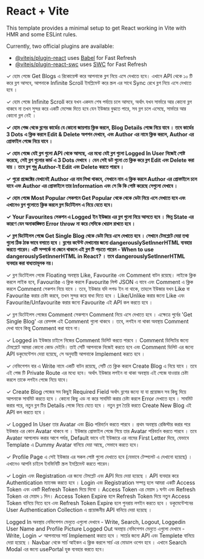 # React + Vite

This template provides a minimal setup to get React working in Vite with HMR and some ESLint rules.

Currently, two official plugins are available:

- [@vitejs/plugin-react](https://github.com/vitejs/vite-plugin-react/blob/main/packages/plugin-react/README.md) uses [Babel](https://babeljs.io/) for Fast Refresh
- [@vitejs/plugin-react-swc](https://github.com/vitejs/vite-plugin-react-swc) uses [SWC](https://swc.rs/) for Fast Refresh

✓ হোম পেজে Get Blogs এ রিকোয়েস্ট করে আপনাকে ব্লগ নিয়ে এসে দেখাতে হবে। এখানে API থেকে ১০ টি করে ব্লগ আসবে, আপনাকে Infinite Scroll ইমপ্লিমেন্ট করে স্ক্রল এর সাথে Sync রেখে ব্লগ নিয়ে এসে দেখাতে হবে ।

✓ হোম পেজে Infinite Scroll করে যখন একদম শেষ পর্যায়ে চলে আসবে, অর্থাৎ যখন সার্ভারে আর কোনো ব্লগ থাকবে না তখন সুন্দর করে একটি মেসেজ দিতে হবে যেন ইউজার বুঝতে পারে, সব ব্লগ চলে এসেছে, সার্ভারে আর কোনো ব্লগ নেই ।

**✓ হোম পেজ থেকে ব্লগের কার্ডের যে কোনো জায়গায় ক্লিক করলে, Blog Details পেজে নিয়ে যাবে । তবে কার্ডের 3 Dots এ ক্লিক করলে Edit & Delete অপশন দেখাবে, এবং Author এর নামে ক্লিক করলে, Author এর প্রোফাইল পেজে নিয়ে যাবে ।**

**✓ হোম পেজে যেই ব্লগ গুলো API থেকে আসছে, এর মধ্যে যেই ব্লগ গুলো Logged In User নিজেই পোষ্ট করেছে, সেই ব্লগ গুলোর কার্ড এ 3 Dots দেখাবে । যেন সেই ডট গুলো তে ক্লিক করে ব্লগ Edit এবং Delete করা যায় । তবে ব্লগ শুধু Author-ই Edit এবং Delete করতে পারবে ।**

**✓ পুরো প্রজেক্টের যেখানেই Author এর নাম লিখা থাকবে, সেখানে নাম এ ক্লিক করলে Author এর প্রোফাইলে চলে যাবে এবং Author এর প্রোফাইলে তার Information এবং সে কি কি পোষ্ট করেছে সেগুলো দেখাবে ।**

**✓ হোম পেজে Most Popular সেকশনে Get Popular থেকে থেকে ডেটা নিয়ে এসে দেখাতে হবে এবং এখানেও ব্লগ গুলোতে ক্লিক করলে ব্লগ ডিটেইলস এ নিয়ে যেতে হবে।**

**✓ Your Favourites সেকশন এ Logged ইন ইউজার এর ব্লগ গুলো নিয়ে আসতে হবে । ভিন্ন State এর কারণে যেন অনাকাঙ্ক্ষিত Error throw না করে সেদিকে খেয়াল রাখতে হবে ।**

**✓ ব্লগ ডিটেইলস পেজে Get Single Blog থেকে ডেটা নিয়ে এসে দেখাতে হবে । সেখানে টেমপ্লেটে দেয়া তথ্য গুলো ঠিক ঠাক ভাবে বসাতে হবে । ব্লগের কন্টেন্ট দেখানোর জন্যে dangerouslySetInnerHTML ব্যবহার করতে পারেন। এটি সম্পর্কে না জেনে থাকলে এই ব্লগ টি পড়তে পারেন - When to use dangerouslySetInnerHTML in React? । তবে dangerouslySetInnerHTML ব্যবহার করা বাধ্যতামূলক নয়।**

✓ ব্লগ ডিটেইলস পেজে Floating অবস্থায় Like, Favourite এবং Comment বাটন রয়েছে। লাইকে ক্লিক করলে লাইক হবে, Favourite এ ক্লিক করলে Favourite লিস্ট JSON এ যাবে এবং Comment এ ক্লিক করলে Comment সেকশন নিয়ে যাবে । তবে, ইউজার যদি লগড ইন না থাকে, তাহলে ইউজার যখন Like বা Favourite করার চেষ্টা করবে, তখন সুন্দর করে বাধা দিতে হবে । Like/Unlike করার জন্যে Like এবং Favourite/Unfavourite করার জন্যে Favourite এই API কল করতে হবে ।

✓ ব্লগ ডিটেইলস পেজের Comment সেকশনে Comment নিয়ে এসে দেখাতে হবে । এক্ষেত্রে পুর্বের 'Get Single Blog' এর রেসপন্স এই Comment গুলো থাকবে । তবে, লগইন না থাকা অবস্থায় Comment দেখা যাবে কিন্তু Comment করা যাবে না।

✓ Logged in ইউজার চাইলে নিজের Comment ডিলিট করতে পারবে । Comment ডিলিটের জন্যে টেমপ্লেটে আমরা কোনো কোড দেইনি। তাই সেটি আপনাকে নিজেই করতে হবে এবং Comment ডিলিট এর জন্যে API ডকুমেন্টেশন দেয়া হয়েছে, সে অনুযায়ী আপনাকে Implement করতে হবে ।

✓ নেভিগেশন বার এ Write নামে একটি বাটন রয়েছে, সেটি তে ক্লিক করলে Create Blog এ নিয়ে যাবে । তবে এই পেজ টি Private Route এর মধ্যে হবে। অর্থাৎ ইউজার লগইন না থাকা অবস্থায় এই পেজে যাওয়ার চেষ্টা করলে তাকে লগইন পেজে নিয়ে যাবে।

✓ Create Blog পেজের সব কিছুই Required Field অর্থাৎ ব্লগের জন্যে যা যা প্রয়োজন সব কিছু দিয়ে আপনাকে সাবমিট করতে হবে । কোনো কিছু এড না করে সাবমিট করার চেষ্টা করলে Error দেখাতে হবে । সাবমিট করার পরে, নতুন ব্লগ টির Details পেজে নিয়ে যেতে হবে । নতুন ব্লগ তৈরি করতে Create New Blog এই API কল করতে হবে ।

✓ Logged In User তার Avatar এবং Bio পরিবর্তন করতে পারবে । প্রথম অবস্থায় রেজিস্টার করার পরে ইউজার এর কোন Avatar থাকবে না । ইউজার প্রোফাইল পেজে গিয়ে তার Avatar পরিবর্তন করতে পারবে । তবে Avater আপলোড করার আগে পর্যন্ত, Default ভাবে ওই ইউজারে এর নামের First Letter দিয়ে, যেভাবে Template এ Dummy Avatar বানিয়ে দেয়া আছে, সেভাবে করতে হবে।

✓ Profile Page এ সেই ইউজার এর সকল পোষ্ট গুলো দেখাতে হবে (যেভাবে টেম্পলেট এ দেখানো হয়েছে) । এখানেও আপনি চাইলে ইনফিনিটি স্ক্রল ইমপ্লিমেন্ট করতে পারেন।

✓ Login এবং Registration এর জন্যে টেমপ্লেট এবং API দিয়ে দেয়া হয়েছে । API ব্যবহার করে Authentication ম্যানেজ করতে হবে । Login এবং Registration সম্পন্ন হলে আমরা একটি Access Token এবং একটি Refresh Token দিয়ে দিবো । Access Token এর মেয়াদ ১ ঘণ্টা এবং Refresh Token এর মেয়াদ ১ দিন। Access Token Expire হলে Refresh Token দিয়ে নতুন Access Token বানিয়ে নিতে হবে এবং Refresh Token Expire হলে পুনরায় লগইন করতে হবে । ডকুমেন্টেশনের User Authentication Collection এ প্রয়োজনীয় API বানিয়ে দেয়া হয়েছে ।

Logged In অবস্থায় নেভিগেশন মেনুতে এগুলো দেখাবে - Write, Search, Logout, Loggedin User Name and Profile Picture
Logged Out অবস্থায় নেভিগেশন মেনুতে এগুলো দেখাবে - Write, Login
✓ আপনাদের সার্চ Implement করতে হবে । সার্চের জন্যে API এবং Templete বানিয়ে দেয়া হয়েছে । Navbar থেকে সার্চ আইকন এ ক্লিক করলে সার্চ এর মোডাল ওপেন হবে । এখানে Search Modal এর জন্যে usePortal হুক ব্যবহার করতে হবে।
